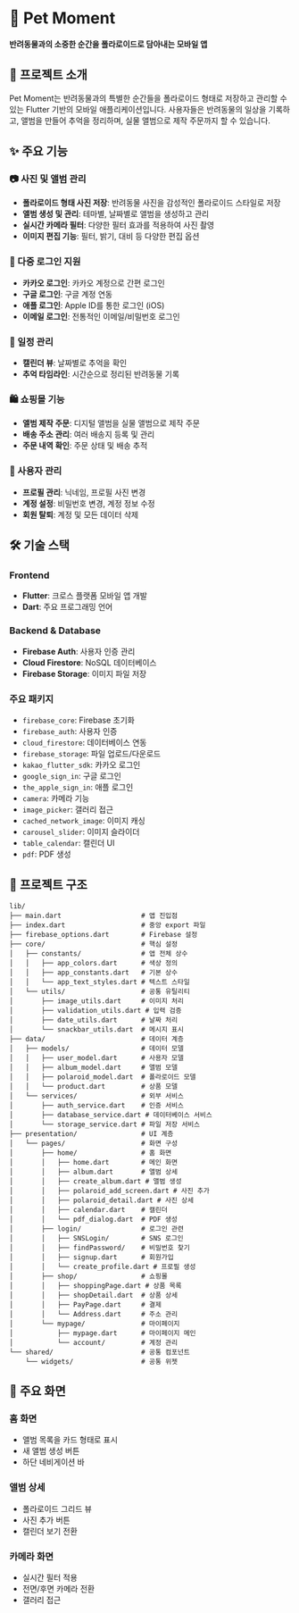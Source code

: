 # 🐾 Pet Moment

**반려동물과의 소중한 순간을 폴라로이드로 담아내는 모바일 앱**

## 📱 프로젝트 소개

Pet Moment는 반려동물과의 특별한 순간들을 폴라로이드 형태로 저장하고 관리할 수 있는 Flutter 기반의 모바일 애플리케이션입니다. 사용자들은 반려동물의 일상을 기록하고, 앨범을 만들어 추억을 정리하며, 실물 앨범으로 제작 주문까지 할 수 있습니다.

## ✨ 주요 기능

### 📷 사진 및 앨범 관리
- **폴라로이드 형태 사진 저장**: 반려동물 사진을 감성적인 폴라로이드 스타일로 저장
- **앨범 생성 및 관리**: 테마별, 날짜별로 앨범을 생성하고 관리
- **실시간 카메라 필터**: 다양한 필터 효과를 적용하여 사진 촬영
- **이미지 편집 기능**: 필터, 밝기, 대비 등 다양한 편집 옵션

### 🔐 다중 로그인 지원
- **카카오 로그인**: 카카오 계정으로 간편 로그인
- **구글 로그인**: 구글 계정 연동
- **애플 로그인**: Apple ID를 통한 로그인 (iOS)
- **이메일 로그인**: 전통적인 이메일/비밀번호 로그인

### 📅 일정 관리
- **캘린더 뷰**: 날짜별로 추억을 확인
- **추억 타임라인**: 시간순으로 정리된 반려동물 기록

### 🛍️ 쇼핑몰 기능
- **앨범 제작 주문**: 디지털 앨범을 실물 앨범으로 제작 주문
- **배송 주소 관리**: 여러 배송지 등록 및 관리
- **주문 내역 확인**: 주문 상태 및 배송 추적

### 👤 사용자 관리
- **프로필 관리**: 닉네임, 프로필 사진 변경
- **계정 설정**: 비밀번호 변경, 계정 정보 수정
- **회원 탈퇴**: 계정 및 모든 데이터 삭제

## 🛠️ 기술 스택

### Frontend
- **Flutter**: 크로스 플랫폼 모바일 앱 개발
- **Dart**: 주요 프로그래밍 언어

### Backend & Database
- **Firebase Auth**: 사용자 인증 관리
- **Cloud Firestore**: NoSQL 데이터베이스
- **Firebase Storage**: 이미지 파일 저장

### 주요 패키지
- `firebase_core`: Firebase 초기화
- `firebase_auth`: 사용자 인증
- `cloud_firestore`: 데이터베이스 연동
- `firebase_storage`: 파일 업로드/다운로드
- `kakao_flutter_sdk`: 카카오 로그인
- `google_sign_in`: 구글 로그인
- `the_apple_sign_in`: 애플 로그인
- `camera`: 카메라 기능
- `image_picker`: 갤러리 접근
- `cached_network_image`: 이미지 캐싱
- `carousel_slider`: 이미지 슬라이더
- `table_calendar`: 캘린더 UI
- `pdf`: PDF 생성

## 📁 프로젝트 구조

```
lib/
├── main.dart                    # 앱 진입점
├── index.dart                   # 중앙 export 파일
├── firebase_options.dart        # Firebase 설정
├── core/                        # 핵심 설정
│   ├── constants/               # 앱 전체 상수
│   │   ├── app_colors.dart      # 색상 정의
│   │   ├── app_constants.dart   # 기본 상수
│   │   └── app_text_styles.dart # 텍스트 스타일
│   └── utils/                   # 공통 유틸리티
│       ├── image_utils.dart     # 이미지 처리
│       ├── validation_utils.dart # 입력 검증
│       ├── date_utils.dart      # 날짜 처리
│       └── snackbar_utils.dart  # 메시지 표시
├── data/                        # 데이터 계층
│   ├── models/                  # 데이터 모델
│   │   ├── user_model.dart      # 사용자 모델
│   │   ├── album_model.dart     # 앨범 모델
│   │   ├── polaroid_model.dart  # 폴라로이드 모델
│   │   └── product.dart         # 상품 모델
│   └── services/                # 외부 서비스
│       ├── auth_service.dart    # 인증 서비스
│       ├── database_service.dart # 데이터베이스 서비스
│       └── storage_service.dart # 파일 저장 서비스
├── presentation/                # UI 계층
│   └── pages/                   # 화면 구성
│       ├── home/                # 홈 화면
│       │   ├── home.dart        # 메인 화면
│       │   ├── album.dart       # 앨범 상세
│       │   ├── create_album.dart # 앨범 생성
│       │   ├── polaroid_add_screen.dart # 사진 추가
│       │   ├── polaroid_detail.dart # 사진 상세
│       │   ├── calendar.dart    # 캘린더
│       │   └── pdf_dialog.dart  # PDF 생성
│       ├── login/               # 로그인 관련
│       │   ├── SNSLogin/        # SNS 로그인
│       │   ├── findPassword/    # 비밀번호 찾기
│       │   ├── signup.dart      # 회원가입
│       │   └── create_profile.dart # 프로필 생성
│       ├── shop/                # 쇼핑몰
│       │   ├── shoppingPage.dart # 상품 목록
│       │   ├── shopDetail.dart  # 상품 상세
│       │   ├── PayPage.dart     # 결제
│       │   └── Address.dart     # 주소 관리
│       └── mypage/              # 마이페이지
│           ├── mypage.dart      # 마이페이지 메인
│           └── account/         # 계정 관리
└── shared/                      # 공통 컴포넌트
    └── widgets/                 # 공통 위젯
```
## 🎨 주요 화면

### 홈 화면
- 앨범 목록을 카드 형태로 표시
- 새 앨범 생성 버튼
- 하단 네비게이션 바

### 앨범 상세
- 폴라로이드 그리드 뷰
- 사진 추가 버튼
- 캘린더 보기 전환

### 카메라 화면
- 실시간 필터 적용
- 전면/후면 카메라 전환
- 갤러리 접근
